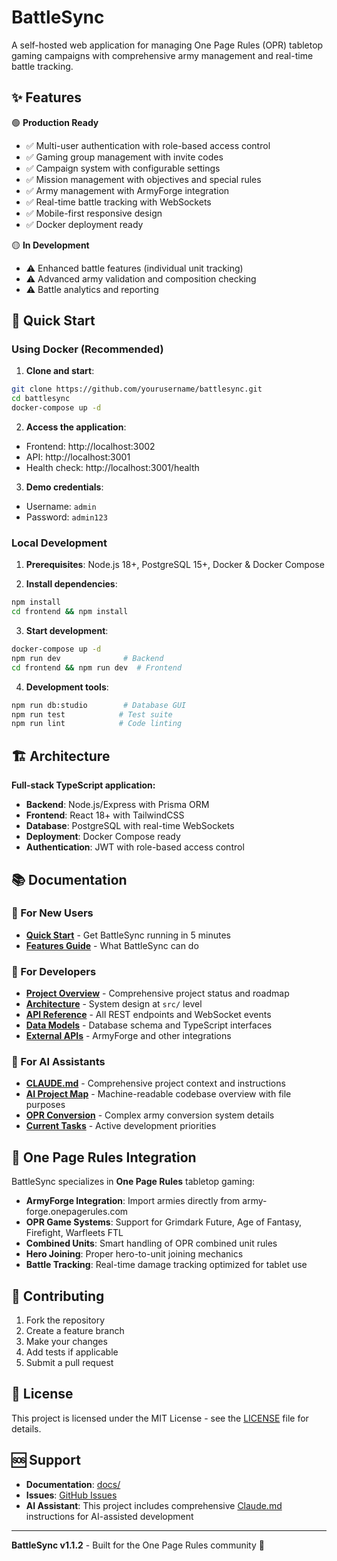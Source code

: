 # BattleSync

A self-hosted web application for managing One Page Rules (OPR) tabletop gaming campaigns with comprehensive army management and real-time battle tracking.

## ✨ Features

🟢 **Production Ready**
- ✅ Multi-user authentication with role-based access control
- ✅ Gaming group management with invite codes
- ✅ Campaign system with configurable settings
- ✅ Mission management with objectives and special rules
- ✅ Army management with ArmyForge integration
- ✅ Real-time battle tracking with WebSockets
- ✅ Mobile-first responsive design
- ✅ Docker deployment ready

🟡 **In Development**
- ⚠️ Enhanced battle features (individual unit tracking)
- ⚠️ Advanced army validation and composition checking
- ⚠️ Battle analytics and reporting

## 🚀 Quick Start

### Using Docker (Recommended)

1. **Clone and start**:
```bash
git clone https://github.com/yourusername/battlesync.git
cd battlesync
docker-compose up -d
```

2. **Access the application**:
- Frontend: http://localhost:3002
- API: http://localhost:3001
- Health check: http://localhost:3001/health

3. **Demo credentials**:
- Username: `admin`
- Password: `admin123`

### Local Development

1. **Prerequisites**: Node.js 18+, PostgreSQL 15+, Docker & Docker Compose

2. **Install dependencies**:
```bash
npm install
cd frontend && npm install
```

3. **Start development**:
```bash
docker-compose up -d
npm run dev              # Backend
cd frontend && npm run dev  # Frontend
```

4. **Development tools**:
```bash
npm run db:studio        # Database GUI
npm run test            # Test suite
npm run lint            # Code linting
```

## 🏗️ Architecture

**Full-stack TypeScript application:**
- **Backend**: Node.js/Express with Prisma ORM
- **Frontend**: React 18+ with TailwindCSS
- **Database**: PostgreSQL with real-time WebSockets
- **Deployment**: Docker Compose ready
- **Authentication**: JWT with role-based access control

## 📚 Documentation

### **🎯 For New Users**
- **[Quick Start](#-quick-start)** - Get BattleSync running in 5 minutes
- **[Features Guide](./docs/user/FEATURES.md)** - What BattleSync can do

### **🔧 For Developers**  
- **[Project Overview](./docs/PROJECT_OVERVIEW.md)** - Comprehensive project status and roadmap
- **[Architecture](./docs/technical/ARCHITECTURE.md)** - System design at `src/` level
- **[API Reference](./docs/technical/API_REFERENCE.md)** - All REST endpoints and WebSocket events
- **[Data Models](./docs/technical/DATA_MODELS.md)** - Database schema and TypeScript interfaces
- **[External APIs](./docs/technical/API_INTEGRATIONS.md)** - ArmyForge and other integrations

### **🤖 For AI Assistants**
- **[CLAUDE.md](./CLAUDE.md)** - Comprehensive project context and instructions
- **[AI Project Map](./docs/AI_PROJECT_MAP.md)** - Machine-readable codebase overview with file purposes
- **[OPR Conversion](./docs/technical/OPR_ARMY_CONVERSION.md)** - Complex army conversion system details  
- **[Current Tasks](./docs/development/TODO.md)** - Active development priorities

## 🎯 One Page Rules Integration

BattleSync specializes in **One Page Rules** tabletop gaming:
- **ArmyForge Integration**: Import armies directly from army-forge.onepagerules.com
- **OPR Game Systems**: Support for Grimdark Future, Age of Fantasy, Firefight, Warfleets FTL
- **Combined Units**: Smart handling of OPR combined unit rules
- **Hero Joining**: Proper hero-to-unit joining mechanics
- **Battle Tracking**: Real-time damage tracking optimized for tablet use

## 🤝 Contributing

1. Fork the repository
2. Create a feature branch
3. Make your changes
4. Add tests if applicable
5. Submit a pull request

## 📄 License

This project is licensed under the MIT License - see the [LICENSE](LICENSE) file for details.

## 🆘 Support

- **Documentation**: [docs/](./docs/)
- **Issues**: [GitHub Issues](https://github.com/yourusername/battlesync/issues)
- **AI Assistant**: This project includes comprehensive [Claude.md](./CLAUDE.md) instructions for AI-assisted development

---

**BattleSync v1.1.2** - Built for the One Page Rules community 🎲